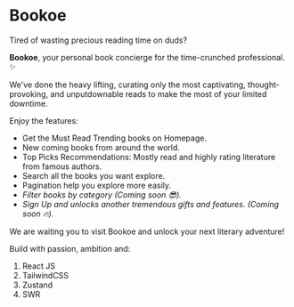 # Bookoe

Tired of wasting precious reading time on duds?

**Bookoe**, your personal book concierge for the time-crunched professional. ✨

We've done the heavy lifting, curating only the most captivating, thought-provoking, and unputdownable reads to make the most of your limited downtime.

Enjoy the features:

- Get the Must Read Trending books on Homepage.
- New coming books from around the world.
- Top Picks Recommendations: Mostly read and highly rating literature from famous authors.
- Search all the books you want explore.
- Pagination help you explore more easily.
- _Filter books by category (Coming soon 😎)._
- _Sign Up and unlocks another tremendous gifts and features. (Coming soon 🔥)._

We are waiting you to visit Bookoe and unlock your next literary adventure!

Build with passion, ambition and:

1. React JS
2. TailwindCSS
3. Zustand
4. SWR
